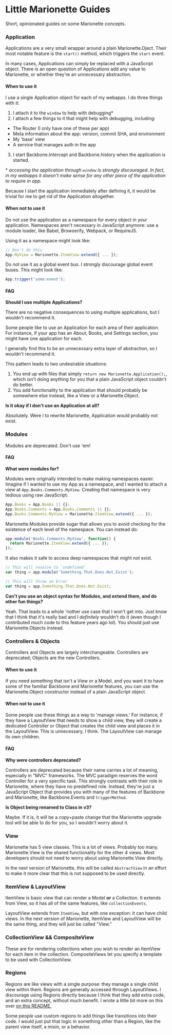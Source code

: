 # Little Marionette Guides

Short, opinionated guides on some Marionette concepts.

### Application

Applications are a very small wrapper around a plain Marionette.Oject. Their most notable feature
is the `start()` method, which triggers the `start` event.

In many cases, Applications can simply be replaced with a JavaScript object. There is an open
question of Applications add any value to Marionette, or whether they're an unnecessary
abstraction.

#### When to use it

I use a single Application object for each of my webapps. I do three things with it:

1. I attach it to the `window` to help with debugging\*
2. I attach a few things to it that might help with debugging, including:
  - The Router (I only have one of these per app)
  - Meta information about the app: version, commit SHA, and environment
  - My 'base' view
  - A service that manages auth in the app
3. I start Backbone.Intercept and Backbone.history when the application is started.

\* _accessing the application through `window` is strongly discouraged. In fact, in my webapps it
doesn't make sense for any other piece of the application to require in app._

Because I start the application immediately after defining it, it would be trivial for me to
get rid of the Application altogether.

#### When not to use it

Do not use the application as a namespace for every object in your application. Namespaces aren't
necessary in JavaScript anymore: use a module loader, like Babel, Browserify, Webpack, or RequireJS.

Using it as a namespace might look like:

```js
// Don't do this
App.MyView = Marionette.ItemView.extend({ ... });
```

Do not use it as a global event bus. I strongly discourage global event buses. This might look like:

```js
App.trigger('some:event');
```

#### FAQ

**Should I use multiple Applications?**

There are no negative consequences to using multiple applications, but I wouldn't recommend it.

Some people like to use an Application for each area of their application. For instance, if your
app has an About, Books, and Settings section, you might have one application for each.

I generally find this to be an unnecessary extra layer of abstraction, so I wouldn't recommend it.

This pattern leads to two undesirable situations:

1. You end up with files that simply `return new Marionette.Application();`, which isn't doing
  anything for you that a plain JavaScript object couldn't do better.
2. You add functionality to the application that should probably be somewhere else instead, like
  a View or a Marionette.Object.

**Is it okay if I don't use an Application at all?**

Absolutely. Were I to rewrite Marionette, Application would probably not exist.

### Modules

Modules are deprecated. Don't use 'em!

#### FAQ

**What were modules for?**

Modules were originally intended to make making namespaces easier. Imagine if I wanted to use my
App as a namespace, and I wanted to attach a view at `App.Books.Comments.MyView`. Creating that
namespace is very tedious using raw JavaScript:

```js
App.Books = App.Books || {};
App.Books.Comments = App.Books.Comments || {};
App.Books.Comments.MyView = Marionette.ItemView.extend({ ... });
```

Marionette.Modules provide sugar that allows you to avoid checking for the existence of each
level of the namespace. You can instead do:

```js
app.module('Books.Comments.MyView', function() {
  return Marionette.ItemView.extend({ ... });
});
```

It also makes it safe to access deep namespaces that might not exist.

```js
// This will resolve to `undefined`
var thing = app.module('Something.That.Does.Not.Exist');

// This will throw an Error
var thing = app.Something.That.Does.Not.Exist;
```

**Can't you use an object syntax for Modules, and extend them, and do other fun things?**

Yeah. That leads to a whole 'nother use case that I won't get into. Just know that I think that it's
really bad and I *definitely* wouldn't do it (even though I contributed much code to this feature
years ago lol). You should just use Marionette.Objects instead.

### Controllers & Objects

Controllers and Objects are largely interchangeable. Controllers are deprecated; Objects are the new
Controllers.

#### When to use it

If you need something that isn't a View or a Model, and you want it to have some of the familiar
Backbone and Marionette features, you can use the Marionette.Object constructor instead of a plain
JavaScript object.

#### When not to use it

Some people use these things as a way to 'manage views.' For instance, if they have a LayoutView
that needs to show a child view, they will create a dedicated Controller or Object that creates
the child view and places it in the LayoutView. This is unnecessary, I think. The LayoutView
can manage its own children.

#### FAQ

**Why were controllers deprecated?**

Controllers are deprecated because their name carries a lot of meaning, especially in "MVC"
frameworks. The MVC paradigm reserves the word Controller for a very specific task. This strongly
contrasts with their role in Marionette, where they have no predefined role. Instead, they're
just a JavaScript Object that provides you with many of the features of Backbone and Marionette,
like Backbone.Events and `triggerMethod`.

**Is Object being renamed to Class in v3?**

Maybe. If it is, it will be a copy+paste change that the Marionette upgrade tool will be able to
do for you, so I wouldn't worry about it.

### View

Marionette has 5 view classes. This is a lot of views. Probably too many. Marionette.View is
the shared functionality for the other 4 views. Most developers should not need to worry about
using Marionette.View directly.

In the next version of Marionette, this will be called `AbstractView` in an effort to make it
more clear that this is not supposed to be used directly.

### ItemView & LayoutView

ItemView is basic view that can render a Model **or** a Collection. It extends from View, so it
has all of the same features, like `collectionEvents`.

LayoutView extends from `ItemView`, but with one exception: it can have child views. In the next
version of Marionette, ItemView and LayoutView will be the same thing, and they will just be
called "View."

### CollectionView && CompositeView

These are for rendering collections when you wish to render an ItemView for each item in the
collection. CompositeViews let you specify a template to be used with CollectionView.

### Regions

Regions are like views with a single purpose: they manage a single child view within them. Regions
are generally accessed through LayoutViews. I discourage using Regions directly because I think
that they add extra code, and an extra concept, without much benefit. I wrote a little bit more
on this over [on this README.](https://github.com/jmeas/marionette.base-view#regions)

Some people use custom regions to add things like transitions into their code. I would just put
that logic in something other than a Region, like the parent view itself, a mixin, or a behavior.